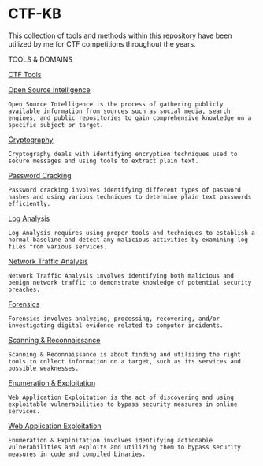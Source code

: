# CTF-KB
This collection of tools and methods within this repository have been utilized by me for CTF competitions throughout the years.

TOOLS & DOMAINS

[CTF Tools](https://github.com/pendaflex247/CTF-KB/tree/main/CTF%20Tools/README.md)


[Open Source Intelligence](https://github.com/pendaflex247/CTF-KB/tree/main/Open%20Source%20Intelligence/README.md)

    Open Source Intelligence is the process of gathering publicly available information from sources such as social media, search engines, and public repositories to gain comprehensive knowledge on a specific subject or target.

[Cryptography](https://github.com/pendaflex247/CTF-KB/tree/main/Cryptography/README.md)

    Cryptography deals with identifying encryption techniques used to secure messages and using tools to extract plain text.

[Password Cracking](https://github.com/pendaflex247/CTF-KB/tree/main/Password%20Cracking/README.md)

    Password cracking involves identifying different types of password hashes and using various techniques to determine plain text passwords efficiently. 

[Log Analysis](https://github.com/pendaflex247/CTF-KB/tree/main/Log%20Analysis/README.md)

    Log Analysis requires using proper tools and techniques to establish a normal baseline and detect any malicious activities by examining log files from various services.

[Network Traffic Analysis](https://github.com/pendaflex247/CTF-KB/tree/main/Network%20Traffic%20Analysis/README.md)

    Network Traffic Analysis involves identifying both malicious and benign network traffic to demonstrate knowledge of potential security breaches.

[Forensics](https://github.com/pendaflex247/CTF-KB/tree/main/Forensics/README.md)

    Forensics involves analyzing, processing, recovering, and/or investigating digital evidence related to computer incidents.


[Scanning & Reconnaissance](https://github.com/pendaflex247/CTF-KB/tree/main/Scanning%20%26%20Reconnaissance/README.md)

    Scanning & Reconnaissance is about finding and utilizing the right tools to collect information on a target, such as its services and possible weaknesses.

[Enumeration & Exploitation](https://github.com/pendaflex247/CTF-KB/tree/main/Enumeration%20%26%20Exploitation)

    Web Application Exploitation is the act of discovering and using exploitable vulnerabilities to bypass security measures in online services.

[Web Application Exploitation](https://github.com/pendaflex247/CTF-KB/tree/main/Web%20Application%20Exploitation)

    Enumeration & Exploitation involves identifying actionable vulnerabilities and exploits and utilizing them to bypass security measures in code and compiled binaries.

